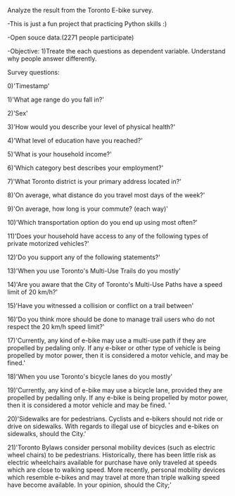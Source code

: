 Analyze the result from the Toronto E-bike survey.

-This is just a fun project that practicing Python skills :)

-Open souce data.(2271 people participate)

-Objective:
1)Treate the each questions as dependent variable. Understand why people answer differently.


Survey questions:

0)'Timestamp'

1)'What age range do you fall in?'

2)'Sex'

3)'How would you describe your level of physical health?'

4)'What level of education have you reached?'

5)'What is your household income?'

6)'Which category best describes your employment?'

7)'What Toronto district is your primary address located in?'

8)'On average, what distance do you travel most days of the week?'

9)'On average, how long is your commute? (each way)'

10)'Which transportation option do you end up using most often?'

11)'Does your household have access to any of the following types of private motorized vehicles?'  

12)'Do you support any of the following statements?'

13)'When you use Toronto's Multi-Use Trails do you mostly'

14)'Are you aware that the City of Toronto's Multi-Use Paths have a speed limit of 20 km/h?'

15)'Have you witnessed a collision or conflict on a trail between'

16)'Do you think more should be done to manage trail users who do not respect the 20 km/h speed limit?'

17)'Currently, any kind of e-bike may use a multi-use path if they are propelled by pedaling only.  If any e-biker or other type of vehicle is being propelled by motor power, then it is considered a motor vehicle, and may be fined.'

18)'When you use Toronto's bicycle lanes do you mostly'

19)'Currently, any kind of e-bike may use a bicycle lane, provided they are propelled by pedalling only.  If any e-bike is being propelled by motor power, then it is considered a motor vehicle and may be fined. '

20)'Sidewalks are for pedestrians.  Cyclists and e-bikers should not ride or drive on sidewalks.  With regards to illegal use of bicycles and e-bikes on sidewalks, should the City.'

21)'Toronto Bylaws consider personal mobility devices (such as electric wheel chairs) to be pedestrians.  Historically, there has been little risk as electric wheelchairs available for purchase have only traveled at speeds which are close to walking speed.  More recently, personal mobility devices which resemble e-bikes and may travel at more than triple walking speed have become available.  In your opinion, should the City;'
